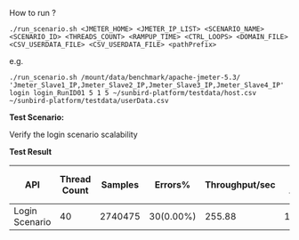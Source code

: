 How to run ?

```./run_scenario.sh <JMETER_HOME> <JMETER_IP_LIST> <SCENARIO_NAME> <SCENARIO_ID> <THREADS_COUNT> <RAMPUP_TIME> <CTRL_LOOPS> <DOMAIN_FILE> <CSV_USERDATA_FILE> <CSV_USERDATA_FILE> <pathPrefix>```

e.g.

```./run_scenario.sh /mount/data/benchmark/apache-jmeter-5.3/ 'Jmeter_Slave1_IP,Jmeter_Slave2_IP,Jmeter_Slave3_IP,Jmeter_Slave4_IP' login login_RunID01 5 1 5 ~/sunbird-platform/testdata/host.csv ~/sunbird-platform/testdata/userData.csv```


**Test Scenario:**

Verify the login scenario scalability

**Test Result**

|API                |Thread Count|Samples |Errors%  |Throughput/sec|Avg Resp Time |95th pct |99th pct|
|-------------------|------------|--------|---------| -------------|--------------|---------|--------|
|Login Scenario     |40          |2740475 |30(0.00%)| 255.88       | 104.81       | 110.00  |134.00  |
